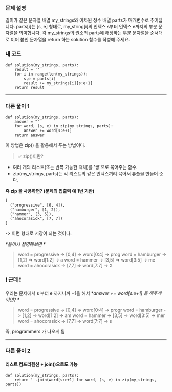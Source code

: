 <p><img alt="" src="https://velog.velcdn.com/images/tjeudeud/post/642c635a-7f65-4910-a469-8bee1b1948d8/image.png" /></p>
<h3 id="문제-설명">문제 설명</h3>
<p>길이가 같은 문자열 배열 my_strings와 이차원 정수 배열 parts가 매개변수로 주어집니다. parts[i]는 [s, e] 형태로, my_string[i]의 인덱스 s부터 인덱스 e까지의 부분 문자열을 의미합니다. 각 my_strings의 원소의 parts에 해당하는 부분 문자열을 순서대로 이어 붙인 문자열을 return 하는 solution 함수를 작성해 주세요.</p>
<h3 id="내-코드">내 코드</h3>
<pre><code>def solution(my_strings, parts):
    result = ''
    for i in range(len(my_strings)):
        s,e = parts[i]
        result += my_strings[i][s:e+1]
    return result</code></pre><hr />
<h3 id="다른-풀이-1">다른 풀이 1</h3>
<pre><code>def solution(my_strings, parts):
    answer = &quot;&quot;
    for word, (s, e) in zip(my_strings, parts):
        answer += word[s:e+1]
    return answer
</code></pre><p>이 방법은 zip() 을 활용해서 푸는 방법이다.</p>
<blockquote>
<p>✅ zip()이란?</p>
</blockquote>
<ul>
<li>여러 개의 리스트(또는 반복 가능한 객체)를 '쌍'으로 묶어주는 함수.</li>
<li>zip(my_strings, parts)는 각 리스트의 같은 인덱스끼리 묶어서 튜플을 만들어 준다.</li>
</ul>
<p><strong>즉 zip 을 사용하면? (문제의 입출력 예 1번 기반)</strong></p>
<pre><code>[
  (&quot;progressive&quot;, [0, 4]),
  (&quot;hamburger&quot;, [1, 2]),
  (&quot;hammer&quot;, [3, 5]),
  (&quot;ahocorasick&quot;, [7, 7])
]
</code></pre><p>-&gt; 이런 형태로 저장이 되는 것이다. </p>
<p><em>*<em>풀어서 설명해보면
*</em></em></p>
<blockquote>
<p>word = progressive -&gt; [0,4] =&gt; word[0:4] -&gt; prog
word = hamburger   -&gt; [1,2] =&gt; word[1:2] -&gt; a
word = hammer      -&gt; [3,5] =&gt; word[3:5] -&gt; me
word = ahocorasick -&gt; [7,7] =&gt; word[7:7] -&gt; X</p>
</blockquote>
<h3 id="❗️-근데-❗️">❗️ 근데 ❗️</h3>
<p>우리는 문제에서 s 부터 e 까지니까 +1을 해서
*<em><em>answer += word[s:e+1]</em> 을 해주게 되면?
*</em></p>
<blockquote>
<p>word = progressive -&gt; [0,4] =&gt; word[0:4] -&gt; progr
word = hamburger   -&gt; [1,2] =&gt; word[1:2] -&gt; am
word = hammer      -&gt; [3,5] =&gt; word[3:5] -&gt; mer
word = ahocorasick -&gt; [7,7] =&gt; word[7:7] -&gt; s</p>
</blockquote>
<p>즉, programmers 가 나오게 됨</p>
<hr />
<h3 id="다른-풀이-2">다른 풀이 2</h3>
<h4 id="리스트-컴프리헨션--join으로도-가능">리스트 컴프리헨션 + join()으로도 가능</h4>
<pre><code>def solution(my_strings, parts):
    return ''.join(word[s:e+1] for word, (s, e) in zip(my_strings, parts))</code></pre>